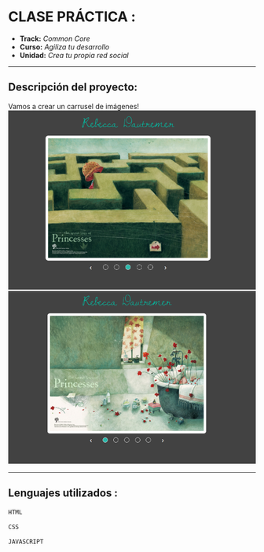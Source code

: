 # CLASE PRÁCTICA :

* **Track:** _Common Core_
* **Curso:** _Agiliza tu desarrollo_
* **Unidad:** _Crea tu propia red social_

***
## Descripción del proyecto:
Vamos a crear un carrusel de imágenes!
![IMAGEN-1](https://raw.githubusercontent.com/AnaSalazar/curricula-js/b8605ade7fc7b6b9093f25d37d1bcdf60c6f1888/04-social-network/02-jquery/07-guided-exercises/carrusel.png)
![IMAGEN-2](https://raw.githubusercontent.com/AnaSalazar/curricula-js/b8605ade7fc7b6b9093f25d37d1bcdf60c6f1888/04-social-network/02-jquery/07-guided-exercises/carrusel-2.png)

***
## Lenguajes utilizados :

~~~
HTML
~~~
~~~
CSS
~~~  
~~~
JAVASCRIPT
~~~    